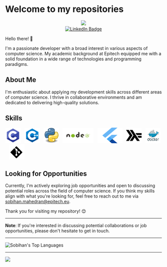 # Welcome to my repositories
<div id="header" align="center">
  <img src="https://media.giphy.com/media/M9gbBd9nbDrOTu1Mqx/giphy.gif" width="100"/>
  <div id="badges">
 <a href="https://www.linkedin.com/in/sobihan/">
    <img src="https://img.shields.io/badge/LinkedIn-blue?style=for-the-badge&logo=linkedin&logoColor=white" alt="LinkedIn Badge"/>
  </a>
</div>
</div>


Hello there! 👋

I'm a passionate developer with a broad interest in various aspects of computer science. My academic background at Epitech equipped me with a solid foundation in a wide range of technologies and programming paradigms.

## About Me

I'm enthusiastic about applying my development skills across different areas of computer science. I thrive in collaborative environments and am dedicated to delivering high-quality solutions.

## Skills
<img src="./assets/C.png" alt ="C" title="C" width="50" height="50"/>&nbsp;&nbsp; 
<img src="./assets/cpp.png" alt ="CPP" title="CPP" width="50" height="50"/>&nbsp;&nbsp;
<img src="./assets/python.png" alt ="Python" title="Python" width="50" height="50"/>&nbsp;&nbsp;
<img src="./assets/NodeJS.png" alt ="NodeJS" title="NodeJs" width="100" height="50"/>&nbsp;&nbsp;
<img src="./assets/flutter.png" alt ="Flutter" title="Flutter" width="80" height="50"/>&nbsp;&nbsp;
<img src="./assets/haskell.png" alt ="Haskell" title="Haskell" width="50" height="50"/>&nbsp;&nbsp;
<img src="./assets/docker.png" alt ="Docker" title="Docker" width="50" height="50"/>&nbsp;&nbsp;
<img src="./assets/Git.png" alt ="Git" title="Git" width="50" height="50"/>&nbsp;&nbsp;

## Looking for Opportunities

Currently, I'm actively exploring job opportunities and open to discussing potential roles across the field of computer science. If you think my skills align with what you're looking for, feel free to reach out to me via sobihan.mahedran@epitech.eu.

Thank you for visiting my repository! 😊

---

**Note**: If you're interested in discussing potential collaborations or job opportunities, please don't hesitate to get in touch.

---

![Sobihan's Top Languages](https://github-readme-stats.vercel.app/api/top-langs/?username=Sobihan&theme=vue-dark&show_icons=true&hide_border=true&layout=compact)

---
![](https://komarev.com/ghpvc/?username=Sobihan)
